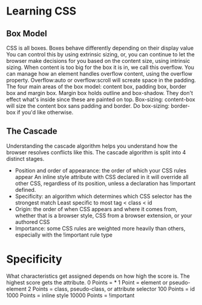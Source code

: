 # Learning CSS

## Box Model
CSS is all boxes.
Boxes behave differently depending on their display value
You can control this by using extrinsic sizing, or, you can continue to let the browser make decisions for you based on the content size, using intrinsic sizing.
When content is too big for the box it is in, we call this overflow. You can manage how an element handles overflow content, using the overflow property. Overflow:auto or overflow:scroll will screate space in the padding.
The four main areas of the box model: content box, padding box, border box and margin box.
Margin box holds outline and box-shadow. They don't effect what's inside since these are painted on top. 
Box-sizing: content-box will size the content box sans padding and border. Do box-sizing: border-box if you'd like otherwise. 

## The Cascade
Understanding the cascade algorithm helps you understand how the browser resolves conflicts like this. The cascade algorithm is split into 4 distinct stages.
* Position and order of appearance: the order of which your CSS rules appear
An inline style attribute with CSS declared in it will override all other CSS, regardless of its position, unless a declaration has !important defined.
* Specificity: an algorithm which determines which CSS selector has the strongest match
Least specific to most tag < class < id
* Origin: the order of when CSS appears and where it comes from, whether that is a browser style, CSS from a browser extension, or your authored CSS
* Importance: some CSS rules are weighted more heavily than others, especially with the !important rule type

# Specificity
What characteristics get assigned depends on how high the score is. The highest score gets the attribute. 
0 Points = *
1 Point = element or pseudo-element
2 Points = class, pseudo-class, or attribute selector
100 Points = id
1000 Points = inline style
10000 Points = !important